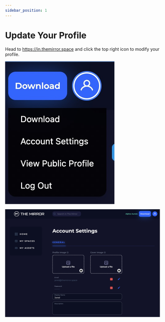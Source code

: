 ```yaml
---
sidebar_position: 1
---
```


# Update Your Profile

Head to https://in.themirror.space and click the top right icon to modify your profile.

![](2023-02-23-19-10-16.jpeg)

![](2023-02-23-19-10-57.jpeg)
